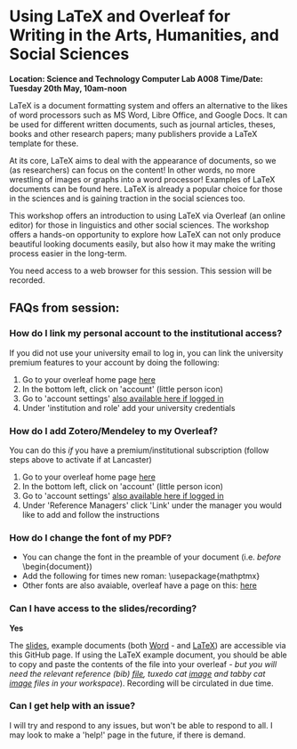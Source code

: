 # Using LaTeX and Overleaf for Writing in the Arts, Humanities, and Social Sciences

**Location: Science and Technology Computer Lab A008**
**Time/Date: Tuesday 20th May, 10am-noon**
 
LaTeX is a document formatting system and offers an alternative to the likes of word processors such as MS Word, Libre Office, and Google Docs. It can be used for different written documents, such as journal articles, theses, books and other research papers; many publishers provide a LaTeX template for these.
 
At its core, LaTeX aims to deal with the appearance of documents, so we (as researchers) can focus on the content! In other words, no more wrestling of images or graphs into a word processor! Examples of LaTeX documents can be found here. LaTeX is already a popular choice for those in the sciences and is gaining traction in the social sciences too.

This workshop offers an introduction to using LaTeX via Overleaf (an online editor) for those in linguistics and other social sciences. The workshop offers a hands-on opportunity to explore how LaTeX can not only produce beautiful looking documents easily, but also how it may make the writing process easier in the long-term.
 
You need access to a web browser for this session. This session will be recorded.


## FAQs from session:

### How do I link my personal account to the institutional access? 
If you did not use your university email to log in, you can link the university premium features to your account by doing the following:
1. Go to your overleaf home page [here](https://www.overleaf.com/)
2. In the bottom left, click on 'account' (little person icon)
3. Go to 'account settings' [also available here if logged in](https://www.overleaf.com/user/settings)
4. Under 'institution and role' add your university credentials

### How do I add Zotero/Mendeley to my Overleaf?
You can do this *if* you have a premium/institutional subscription (follow steps above to activate if at Lancaster)
1. Go to your overleaf home page [here](https://www.overleaf.com/)
2. In the bottom left, click on 'account' (little person icon)
3. Go to 'account settings' [also available here if logged in](https://www.overleaf.com/user/settings)
4. Under 'Reference Managers' click 'Link' under the manager you would like to add and follow the instructions

### How do I change the font of my PDF?
- You can change the font in the preamble of your document (i.e. *before* \begin{document})
- Add the following for times new roman: \usepackage{mathptmx}
- Other fonts are also avaiable, overleaf have a page on this: [here](https://www.overleaf.com/learn/latex/Font_typefaces)

### Can I have access to the slides/recording?
**Yes** 

The [slides](LaTeX_2025_workshop-3.pdf), example documents (both [Word](example_document_cats.docx) -  and [LaTeX](Cat_article.tex)) are accessible via this GitHub page. If using the LaTeX example document, you should be able to copy and paste the contents of the file into your overleaf - *but you will need the relevant reference (bib) [file](bibliography.bib), tuxedo cat [image](tuxedo.jpeg) and tabby cat [image](tabby.jpeg) files in your workspace*). Recording will be circulated in due time.

### Can I get help with an issue?
I will try and respond to any issues, but won't be able to respond to all. I may look to make a 'help!' page in the future, if there is demand.
